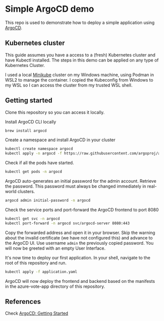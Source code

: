 # Simple ArgoCD demo

This repo is used to demonstrate how to deploy a simple application using [ArgoCD](https://argo-cd.readthedocs.io/en/stable/). 

## Kubernetes cluster
This guide assumes you have a access to a (fresh) Kubernetes cluster and have Kubectl installed. The steps in this demo can be applied on any type of Kubernetes Cluster. 

I used a local [Minikube](https://minikube.sigs.k8s.io/docs/start/?arch=%2Fwindows%2Fx86-64%2Fstable%2F.exe+download) cluster on my Windows machine, using Podman in WSL2 to manage the container. I copied the Kubeconfig from Windows to my WSL so I can access the cluster from my trusted WSL shell.

## Getting started

Clone this repository so you can access it locally.

Install ArgoCD CLI locally
```bash
brew install argocd
```

Create a namespace and install ArgoCD in your cluster
```bash
kubectl create namespace argocd
kubectl apply -n argocd -f https://raw.githubusercontent.com/argoproj/argo-cd/stable/manifests/install.yaml
```

Check if all the pods have started.
```bash
kubectl get pods -n argocd
```

ArgoCD auto-generates an initial password for the admin account. Retrieve the password. This password must always be changed immediately in real-world clusters. 
```bash
argocd admin initial-password -n argocd
```

Check the service ports and port-forward the ArgoCD frontend to port 8080
```bash
kubectl get svc -n argocd
kubectl port-forward -n argocd svc/argocd-server 8080:443
```

Copy the forwarded address and open it in your browser. Skip the warning about the invalid certificate (we have not configured this) and advance to the ArgoCD UI. Use username ```admin``` the previously copied password. You will now be greeted with an empty User Interface.

It's now time to deploy our first application. In your shell, navigate to the root of this repository and run.
```bash
kubectl apply -f application.yaml
```
ArgoCD will now deploy the frontend and backend based on the manifests in the azure-vote-app directory of this repository. 


## References
Check [ArgoCD: Getting Started](https://argo-cd.readthedocs.io/en/stable/getting_started/#1-install-argo-cd)